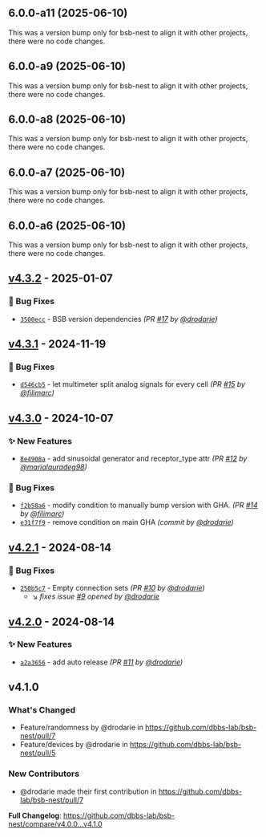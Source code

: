 ## 6.0.0-a11 (2025-06-10)

This was a version bump only for bsb-nest to align it with other projects, there were no code changes.

## 6.0.0-a9 (2025-06-10)

This was a version bump only for bsb-nest to align it with other projects, there were no code changes.

## 6.0.0-a8 (2025-06-10)

This was a version bump only for bsb-nest to align it with other projects, there were no code changes.

## 6.0.0-a7 (2025-06-10)

This was a version bump only for bsb-nest to align it with other projects, there were no code changes.

## 6.0.0-a6 (2025-06-10)

This was a version bump only for bsb-nest to align it with other projects, there were no code changes.

## [v4.3.2] - 2025-01-07
### :bug: Bug Fixes
- [`3500ecc`](https://github.com/dbbs-lab/bsb-nest/commit/3500eccc0c67fa686e1a7e0b973d4a5653fce2d6) - BSB version dependencies *(PR [#17](https://github.com/dbbs-lab/bsb-nest/pull/17) by [@drodarie](https://github.com/drodarie))*


## [v4.3.1] - 2024-11-19
### :bug: Bug Fixes
- [`d546cb5`](https://github.com/dbbs-lab/bsb-nest/commit/d546cb5700e4554367ede9ea3c60862cf0dcec54) - let multimeter split analog signals for every cell *(PR [#15](https://github.com/dbbs-lab/bsb-nest/pull/15) by [@filimarc](https://github.com/filimarc))*


## [v4.3.0] - 2024-10-07
### :sparkles: New Features
- [`8e4908a`](https://github.com/dbbs-lab/bsb-nest/commit/8e4908a13c1cc0c0b02cb80992f226a56981814f) - add sinusoidal generator and receptor_type attr *(PR [#12](https://github.com/dbbs-lab/bsb-nest/pull/12) by [@marialauradeg98](https://github.com/marialauradeg98))*

### :bug: Bug Fixes
- [`f2b58a6`](https://github.com/dbbs-lab/bsb-nest/commit/f2b58a63b98e7c81d25028d0f2c28d3bf342d7a3) - modify condition to manually bump version with GHA. *(PR [#14](https://github.com/dbbs-lab/bsb-nest/pull/14) by [@filimarc](https://github.com/filimarc))*
- [`e31f7f9`](https://github.com/dbbs-lab/bsb-nest/commit/e31f7f9c75088bd185d81be0994601e141930149) - remove condition on main GHA *(commit by [@drodarie](https://github.com/drodarie))*


## [v4.2.1] - 2024-08-14
### :bug: Bug Fixes
- [`250b5c7`](https://github.com/dbbs-lab/bsb-nest/commit/250b5c757089bf02e88ab2b34250cb152a4816d6) - Empty connection sets *(PR [#10](https://github.com/dbbs-lab/bsb-nest/pull/10) by [@drodarie](https://github.com/drodarie))*
  - :arrow_lower_right: *fixes issue [#9](https://github.com/dbbs-lab/bsb-nest/issues/9) opened by [@drodarie](https://github.com/drodarie)*


## [v4.2.0] - 2024-08-14
### :sparkles: New Features
- [`a2a3656`](https://github.com/dbbs-lab/bsb-nest/commit/a2a3656e89333aae9d33d6a8c59deaccbcbad670) - add auto release *(PR [#11](https://github.com/dbbs-lab/bsb-nest/pull/11) by [@drodarie](https://github.com/drodarie))*


## v4.1.0

### What's Changed
* Feature/randomness by @drodarie in https://github.com/dbbs-lab/bsb-nest/pull/7
* Feature/devices by @drodarie in https://github.com/dbbs-lab/bsb-nest/pull/5

### New Contributors
* @drodarie made their first contribution in https://github.com/dbbs-lab/bsb-nest/pull/7

**Full Changelog**: https://github.com/dbbs-lab/bsb-nest/compare/v4.0.0...v4.1.0

[v4.2.0]: https://github.com/dbbs-lab/bsb-nest/compare/v4.1.0...v4.2.0
[v4.2.1]: https://github.com/dbbs-lab/bsb-nest/compare/v4.2.0...v4.2.1
[v4.3.0]: https://github.com/dbbs-lab/bsb-nest/compare/v4.2.1...v4.3.0
[v4.3.1]: https://github.com/dbbs-lab/bsb-nest/compare/v4.3.0...v4.3.1
[v4.3.2]: https://github.com/dbbs-lab/bsb-nest/compare/v4.3.1...v4.3.2
